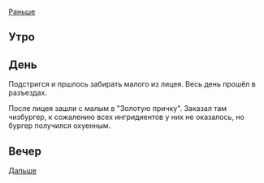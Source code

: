 [Раньше](2021.02.26.md)  
## Утро
## День
Подстригся и пршлось забирать малого из лицея. Весь день прошёл в разъездах.

После лицея зашли с малым в "Золотую причку". Заказал там чизбургер, к сожалению всех ингридиентов у них не оказалось, но бургер получился охуенным.
## Вечер
[Дальше](2021.02.28.md)
